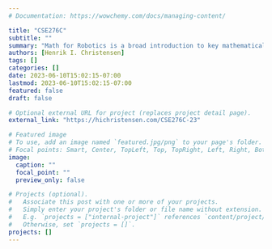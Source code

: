 ```yaml
---
# Documentation: https://wowchemy.com/docs/managing-content/

title: "CSE276C"
subtitle: ""
summary: "Math for Robotics is a broad introduction to key mathematical concepts used in robotics. The course is taught Falls TTH 6:30-7:50"
authors: [Henrik I. Christensen]
tags: []
categories: []
date: 2023-06-10T15:02:15-07:00
lastmod: 2023-06-10T15:02:15-07:00
featured: false
draft: false

# Optional external URL for project (replaces project detail page).
external_link: "https://hichristensen.com/CSE276C-23"

# Featured image
# To use, add an image named `featured.jpg/png` to your page's folder.
# Focal points: Smart, Center, TopLeft, Top, TopRight, Left, Right, BottomLeft, Bottom, BottomRight.
image:
  caption: ""
  focal_point: ""
  preview_only: false

# Projects (optional).
#   Associate this post with one or more of your projects.
#   Simply enter your project's folder or file name without extension.
#   E.g. `projects = ["internal-project"]` references `content/project/deep-learning/index.md`.
#   Otherwise, set `projects = []`.
projects: []
---
```

